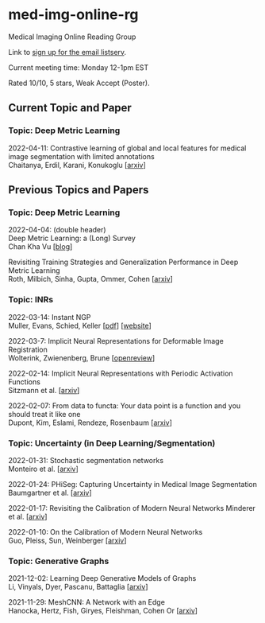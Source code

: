 # med-img-online-rg

Medical Imaging Online Reading Group

Link to [sign up for the email listserv](https://lists.csail.mit.edu/mailman/listinfo/med-img-online-rg).

Current meeting time: Monday 12-1pm EST

Rated 10/10, 5 stars, Weak Accept (Poster).

## Current Topic and Paper

### Topic: Deep Metric Learning

2022-04-11:
Contrastive learning of global and local features for medical image segmentation with limited annotations  
Chaitanya, Erdil, Karani, Konukoglu
[[arxiv](https://arxiv.org/abs/2006.10511)]

## Previous Topics and Papers

### Topic: Deep Metric Learning

2022-04-04: (double header)  
Deep Metric Learning: a (Long) Survey  
Chan Kha Vu
[[blog](https://hav4ik.github.io/articles/deep-metric-learning-survey)]  

Revisiting Training Strategies and Generalization Performance in Deep Metric Learning  
Roth, Milbich, Sinha, Gupta, Ommer, Cohen
[[arxiv](https://arxiv.org/abs/2002.08473)]

### Topic: INRs

2022-03-14: Instant NGP  
Muller, Evans, Schied, Keller
[[pdf](https://nvlabs.github.io/instant-ngp/assets/mueller2022instant.pdf)]
[[website](https://nvlabs.github.io/instant-ngp/)]

2022-03-7: Implicit Neural Representations for Deformable Image Registration  
Wolterink, Zwienenberg, Brune
[[openreview](https://openreview.net/forum?id=BP29eKzQBu3)]

2022-02-14: Implicit Neural Representations with Periodic Activation Functions  
Sitzmann et al. [[arxiv](arxiv.org/abs/2006.09661)]  

2022-02-07: From data to functa: Your data point is a function and you should
treat it like one  
Dupont, Kim, Eslami, Rendeze, Rosenbaum [[arxiv](https://arxiv.org/abs/2201.12204)]

### Topic: Uncertainty (in Deep Learning/Segmentation)

2022-01-31: Stochastic segmentation networks  
Monteiro et al. [[arxiv](https://arxiv.org/abs/2006.06015)]

2022-01-24: PHiSeg: Capturing Uncertainty in Medical Image Segmentation  
Baumgartner et al. [[arxiv](https://arxiv.org/abs/1906.04045)]

2022-01-17: Revisiting the Calibration of Modern Neural Networks
Minderer et al. [[arxiv](https://arxiv.org/abs/2106.07998)]

2022-01-10: On the Calibration of Modern Neural Networks  
Guo, Pleiss, Sun, Weinberger [[arxiv](https://arxiv.org/abs/1706.04599)]

### Topic: Generative Graphs

2021-12-02: Learning Deep Generative Models of Graphs  
Li, Vinyals, Dyer, Pascanu, Battaglia [[arxiv](https://arxiv.org/abs/1803.03324)]

2021-11-29: MeshCNN: A Network with an Edge  
Hanocka, Hertz, Fish, Giryes, Fleishman, Cohen Or [[arxiv](https://arxiv.org/abs/1809.05910)]
